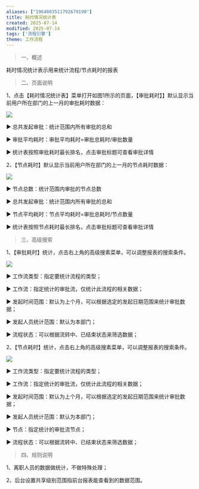 ```yaml
---
aliases: ["1964803511792679190"]
title: 耗时情况统计表
created: 2025-07-14
modified: 2025-07-14
tags: ['流程引擎']
theme: 工作流程
---
```


> 一、概述

耗时情况统计表示用来统计流程/节点耗时的报表

> 二、页面说明

1、点击【耗时情况统计表】菜单打开如图1所示的页面，【审批耗时】】默认显示当前用户所在部门的上一月的审批耗时数据：

![](8c52d97c1bae35da93ee1716f3277a9f.jpg)

▶ 总共发起审批：统计范围内所有审批的总和

▶ 审批平均耗时：审批平均耗时=审批总耗时/审批数量

▶ 统计表按照审批耗时最长排名，点击审批标题可查看审批详情

2、【节点耗时】默认显示当前用户所在部门的上一月的节点耗时数据：

![](2b037b102c97c9e788ee612a42ef046e.jpg)

▶ 节点总数：统计范围内审批的节点总数

▶ 总共发起审批：统计范围内所有审批的总和

▶ 节点平均耗时：节点平均耗时=审批总耗时/节点数量

▶ 统计表按照节点耗时最长排名，点击审批标题可查看审批详情

> 三、高级搜索

1、【审批耗时】统计，点击右上角的高级搜素菜单，可以调整报表的搜索条件。

![](8866681a15c5a5ea9ae06fdef0b65dd7.jpg)

▶ 工作流类型：指定要统计流程的类型；

▶ 工作流：指定统计的审批流，仅统计此流程的相关数据；

▶ 发起时间范围：默认为上个月，可以根据选定的发起日期范围来统计审批数据；

▶ 发起人员统计范围：默认为本部门；

▶ 流程状态：可以根据流转中、已结束状态来筛选数据；

2、【节点耗时】统计，点击右上角的高级搜素菜单，可以调整报表的搜索条件。

![](ab7c4782aca58cd236c162e998f6e0d1.jpg)

▶ 工作流类型：指定要统计流程的类型；

▶ 工作流：指定统计的审批流，仅统计此流程的相关数据；

▶ 发起时间范围：默认为上个月，可以根据选定的发起日期范围来统计审批数据；

▶ 发起人员统计范围：默认为本部门；

▶ 节点：指定统计的审批流节点；

▶ 流程状态：可以根据流转中、已结束状态来筛选数据；

> 四、规则说明

1、离职人员的数据做统计，不做特殊处理；

2、后台设置共享级别范围指前台报表能查看到的数据范围。